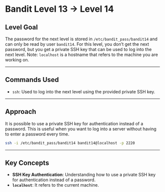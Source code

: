 # Bandit Level 13 → Level 14

## Level Goal
The password for the next level is stored in `/etc/bandit_pass/bandit14` and can only be read by user `bandit14`. For this level, you don’t get the next password, but you get a private SSH key that can be used to log into the next level. Note: `localhost` is a hostname that refers to the machine you are working on.

***

## Commands Used

- `ssh`: Used to log into the next level using the provided private SSH key.

***

## Approach

It is possible to use a private SSH key for authentication instead of a password. This is useful when you want to log into a server without having to enter a password every time.
````bash
ssh -i /etc/bandit_pass/bandit14 bandit14@localhost -p 2220
````

***

## Key Concepts

- **SSH Key Authentication**: Understanding how to use a private SSH key for authentication instead of a password.
- **`localhost`**: It refers to the current machine.
